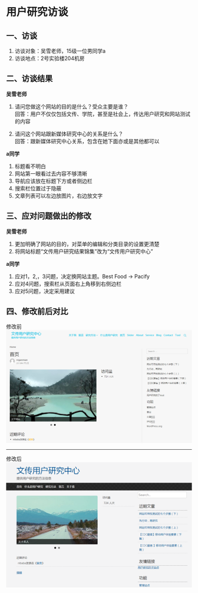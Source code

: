 # 用户研究访谈
## 一、访谈
1. 访谈对象：吴雪老师，15级一位男同学a
2. 访谈地点：2号实验楼204机房
## 二、访谈结果
**吴雪老师**
1. 请问您做这个网站的目的是什么？受众主要是谁？
</br>回答：用户不仅仅包括文传、学院，甚至是社会上，传达用户研究和网站测试的内容

2. 请问这个网站跟新媒体研究中心的关系是什么？
</br>回答：跟新媒体研究中心关系，包含在她下面亦或是其他都可以
	
**a同学**
1. 标题看不明白
2. 网站第一眼看过去内容不够清晰
3. 导航应该放在标题下方或者侧边栏
4. 搜索栏位置过于隐蔽
5. 文章列表可以左边放图片，右边放文字

## 三、应对问题做出的修改
**吴雪老师**
1. 更加明确了网站的目的，对菜单的编辑和分类目录的设置更清楚
2. 将网站标题“文传用户研究结果锦集”改为“文传用户研究中心”

**a同学**
1. 应对1，2,，3问题，决定换网站主题。Best Food → Pacify
2. 应对4问题，搜索栏从页面右上角移到右侧边栏
3. 应对5问题，决定采用建议

## 四、修改前后对比
修改前
![修改前](https://raw.githubusercontent.com/Tumaorou/personal_website/master/picture/%E4%BF%AE%E6%94%B9%E5%89%8D.PNG)

------------

修改后
![修改后](https://raw.githubusercontent.com/Tumaorou/personal_website/master/picture/%E4%BF%AE%E6%94%B9%E5%90%8E.PNG)
